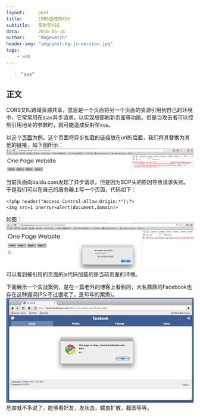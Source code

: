 ```yaml
---
layout:		post
title:		CORS造成的XSS
subtitle:	反射型XSS
data:		2016-05-16
author:		"dogewatch"
header-img:	"img/post-bg-js-version.jpg"
tags:
    - web
---
```


> "xxx"

## 正文

CORS又叫跨域资源共享，意思是一个页面将另一个页面的资源引用到自己的环境中，它常常用在ajax异步请求，以实现局部刷新页面等功能。但是当攻击者可以控制引用地址的参数时，就可能造成反射型xss。

以这个<a href=http://brutelogic.com.br/tests/cors>页面</a>为例。这个页面将异步加载的链接放在url的后面，我们将其替换为其他的链接，如下图所示：
![img](/img/post/corsxss-1.png)
当前页面向baidu.com发起了异步请求，但是因为SOP头的原因导致请求失败。
于是我们可以在自己的服务器上写一个页面，代码如下：

```
<?php header("Access-Control-Allow-Origin:*");?>
<img src=1 onerror=alert(document.domain)>
```

如图：
![img](/img/post/corsxss-2.png)
可以看到被引用的页面的js代码加载的是当前页面的环境。

下面展示一个实战案例，是在一篇老外的博客上看到的，大名鼎鼎的Facebook也存在这种漏洞(PS:不过很老了，是10年的案例)。
![img](/img/post/corsxss-3.png)
危害就不多说了，能够看好友，发状态，蠕虫扩散，截图等等。
